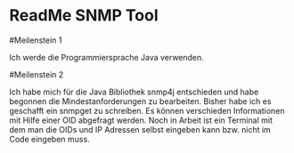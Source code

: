 # ReadMe SNMP Tool

#Meilenstein 1

Ich werde die Programmiersprache Java verwenden.

#Meilenstein 2

Ich habe mich für die Java Bibliothek snmp4j entschieden und habe begonnen die Mindestanforderungen zu bearbeiten. Bisher habe ich es geschafft ein snmpget zu schreiben. Es können verschieden Informationen mit Hilfe einer OID abgefragt werden. Noch in Arbeit ist ein Terminal mit dem man die OIDs und IP Adressen selbst eingeben kann bzw. nicht im Code eingeben muss. 

